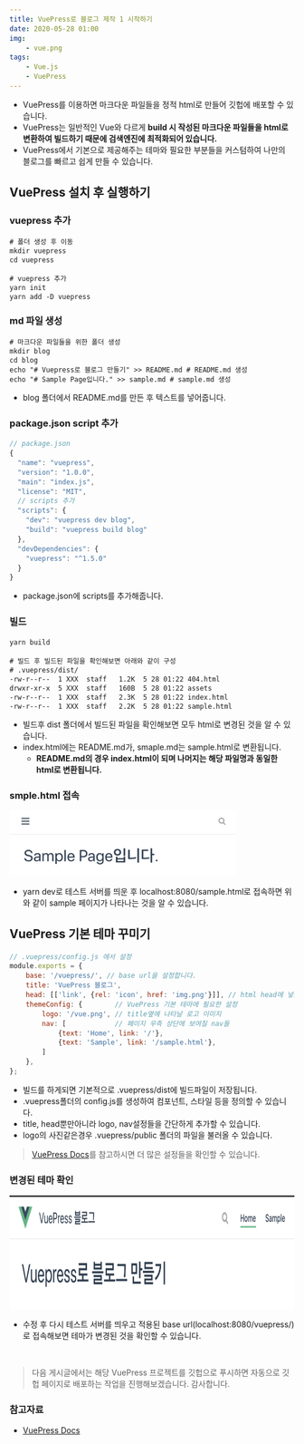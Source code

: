 ```yaml
---
title: VuePress로 블로그 제작 1 시작하기
date: 2020-05-28 01:00
img: 
    - vue.png
tags: 
    - Vue.js
    - VuePress
---
```

- VuePress를 이용하면 마크다운 파일들을 정적 html로 만들어 깃헙에 배포할 수 있습니다.
- VuePress는 일반적인 Vue와 다르게 **build 시 작성된 마크다운 파일들을 html로 변환하여 빌드하기 때문에 검색엔진에 최적화되어 있습니다.**
- VuePress에서 기본으로 제공해주는 테마와 필요한 부분들을 커스텀하여 나만의 블로그를 빠르고 쉽게 만들 수 있습니다.

## VuePress 설치 후 실행하기
### vuepress 추가
```shell script
# 폴더 생성 후 이동
mkdir vuepress
cd vuepress

# vuepress 추가
yarn init
yarn add -D vuepress
```

### md 파일 생성  
```shell script
# 마크다운 파일들을 위한 폴더 생성
mkdir blog
cd blog
echo "# Vuepress로 블로그 만들기" >> README.md # README.md 생성
echo "# Sample Page입니다." >> sample.md # sample.md 생성
```
- blog 폴더에서 README.md를 만든 후 텍스트를 넣어줍니다.

### package.json script 추가
```js
// package.json
{
  "name": "vuepress",
  "version": "1.0.0",
  "main": "index.js",
  "license": "MIT",
  // scripts 추가
  "scripts": {
    "dev": "vuepress dev blog",
    "build": "vuepress build blog"
  },
  "devDependencies": {
    "vuepress": "^1.5.0"
  }
}
```
- package.json에 scripts를 추가해줍니다.

### 빌드
```shell script
yarn build

# 빌드 후 빌드된 파일을 확인해보면 아래와 같이 구성
# .vuepress/dist/
-rw-r--r--  1 XXX  staff   1.2K  5 28 01:22 404.html
drwxr-xr-x  5 XXX  staff   160B  5 28 01:22 assets
-rw-r--r--  1 XXX  staff   2.3K  5 28 01:22 index.html
-rw-r--r--  1 XXX  staff   2.2K  5 28 01:22 sample.html
```
- 빌드후 dist 폴더에서 빌드된 파일을 확인해보면 모두 html로 변경된 것을 알 수 있습니다.
- index.html에는 README.md가, smaple.md는 sample.html로 변환됩니다.
    - **README.md의 경우 index.html이 되며 나머지는 해당 파일명과 동일한 html로 변환됩니다.**


### smple.html 접속
<img src="./VuePress/samplepage.png" width="400" heigth="200"/>

- yarn dev로 테스트 서버를 띄운 후 localhost:8080/sample.html로 접속하면 위와 같이 sample 페이지가 나타나는 것을 알 수 있습니다.


## VuePress 기본 테마 꾸미기
```js
// .vuepress/config.js 에서 설정
module.exports = {
    base: '/vuepress/', // base url을 설정합니다.
    title: 'VuePress 블로그',
    head: [['link', {rel: 'icon', href: 'img.png'}]], // html head에 넣을 값들을 설정
    themeConfig: {        // VuePress 기본 테마에 필요한 설정
        logo: '/vue.png', // title옆에 나타날 로고 이미지
        nav: [            // 페이지 우측 상단에 보여질 nav들
            {text: 'Home', link: '/'},
            {text: 'Sample', link: '/sample.html'},
        ]
    },
};
```
- 빌드를 하게되면 기본적으로 .vuepress/dist에 빌드파일이 저장됩니다.
- .vuepress폴더의 config.js를 생성하여 컴포넌트, 스타일 등을 정의할 수 있습니다.
- title, head뿐만아니라 logo, nav설정들을 간단하게 추가할 수 있습니다.
- logo의 사진같은경우 .vuepress/public 폴더의 파일을 불러올 수 있습니다.

> [VuePress Docs](https://vuepress.vuejs.org/theme/default-theme-config.html)를 참고하시면 더 많은 설정들을 확인할 수 있습니다.

### 변경된 테마 확인

<img src="./VuePress/settingConfig.png" width="600" height="200"/>

- 수정 후 다시 테스트 서버를 띄우고 적용된 base url(localhost:8080/vuepress/)로 접속해보면 테마가 변경된 것을 확인할 수 있습니다.

<br>

> 다음 게시글에서는 해당 VuePress 프로젝트를 깃헙으로 푸시하면 자동으로 깃헙 페이지로 배포하는 작업을 진행해보겠습니다. 감사합니다. 

### 참고자료
- [VuePress Docs](https://vuepress.vuejs.org/)

